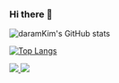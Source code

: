 ### Hi there 👋

<!--
**daramKim/daramKim** is a ✨ _special_ ✨ repository because its `README.md` (this file) appears on your GitHub profile.

Here are some ideas to get you started:

- 🔭 I’m currently working on ...
- 🌱 I’m currently learning ...
- 👯 I’m looking to collaborate on ...
- 🤔 I’m looking for help with ...
- 💬 Ask me about ...
- 📫 How to reach me: ...
- 😄 Pronouns: ...
- ⚡ Fun fact: ...
-->


![daramKim's GitHub stats](https://github-readme-stats.vercel.app/api?username=daramKim&show_icons=true&theme=dracula)
<!-- 
All inbuilt themes :-
dark, radical, merko, gruvbox, tokyonight, onedark, cobalt, synthwave, highcontrast, dracula
 -->

[![Top Langs](https://github-readme-stats.vercel.app/api/top-langs/?username=daramKim&layout=compact&theme=cobalt&hide=python,C,C%2B%2B)](https://github.com/daramKim)


 <a href="#">
    <img src="https://badgen.net/badge/icon/Software engineer?icon=https://caple-static.s3.ap-northeast-2.amazonaws.com/cobalt-badge.svg&label&color=5B69C3&labelColor=414C9A" />
  </a>
 <a href="mailto":chaindevchu@gmail.com"">
    <img src="https://badgen.net/badge/icon/Do you wanna talk?icon=kofi&label&color=29ABE0&labelColor=29ABE0" />
 </a>
